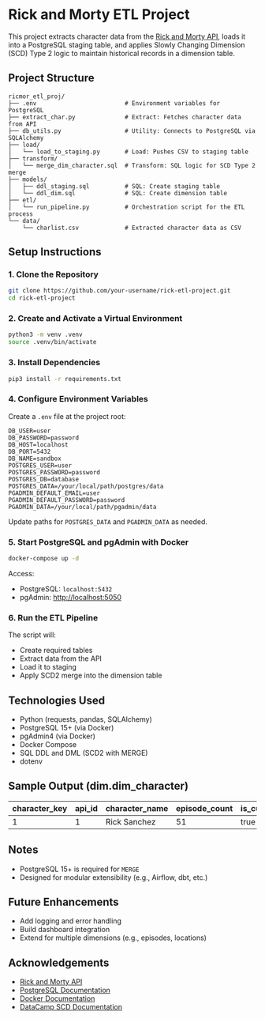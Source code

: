 # Rick and Morty ETL Project

This project extracts character data from the [Rick and Morty API](https://rickandmortyapi.com/), loads it into a PostgreSQL staging table, and applies Slowly Changing Dimension (SCD) Type 2 logic to maintain historical records in a dimension table.

## Project Structure

```
ricmor_etl_proj/
├── .env                         # Environment variables for PostgreSQL
├── extract_char.py              # Extract: Fetches character data from API
├── db_utils.py                  # Utility: Connects to PostgreSQL via SQLAlchemy
├── load/
│   └── load_to_staging.py       # Load: Pushes CSV to staging table
├── transform/
│   └── merge_dim_character.sql  # Transform: SQL logic for SCD Type 2 merge
├── models/
│   ├── ddl_staging.sql          # SQL: Create staging table
│   └── ddl_dim.sql              # SQL: Create dimension table
├── etl/
│   └── run_pipeline.py          # Orchestration script for the ETL process
└── data/
    └── charlist.csv             # Extracted character data as CSV
```

## Setup Instructions

### 1. Clone the Repository

```bash
git clone https://github.com/your-username/rick-etl-project.git
cd rick-etl-project
```

### 2. Create and Activate a Virtual Environment

```bash
python3 -m venv .venv
source .venv/bin/activate
```

### 3. Install Dependencies

```bash
pip3 install -r requirements.txt
```

### 4. Configure Environment Variables

Create a `.env` file at the project root:

```env
DB_USER=user
DB_PASSWORD=password
DB_HOST=localhost
DB_PORT=5432
DB_NAME=sandbox
POSTGRES_USER=user
POSTGRES_PASSWORD=password
POSTGRES_DB=database
POSTGRES_DATA=/your/local/path/postgres/data
PGADMIN_DEFAULT_EMAIL=user
PGADMIN_DEFAULT_PASSWORD=password
PGADMIN_DATA=/your/local/path/pgadmin/data
```

Update paths for `POSTGRES_DATA` and `PGADMIN_DATA` as needed.

### 5. Start PostgreSQL and pgAdmin with Docker

```bash
docker-compose up -d
```

Access:
- PostgreSQL: `localhost:5432`
- pgAdmin: [http://localhost:5050](http://localhost:5050)

### 6. Run the ETL Pipeline


The script will:
- Create required tables
- Extract data from the API
- Load it to staging
- Apply SCD2 merge into the dimension table

## Technologies Used

- Python (requests, pandas, SQLAlchemy)
- PostgreSQL 15+ (via Docker)
- pgAdmin4 (via Docker)
- Docker Compose
- SQL DDL and DML (SCD2 with MERGE)
- dotenv

## Sample Output (dim.dim_character)

| character_key | api_id | character_name | episode_count | is_current | effective_date | end_date |
|---------------|--------|----------------|----------------|------------|----------------|----------|
| 1             | 1      | Rick Sanchez   | 51             | true       | 2025-05-10     | NULL     |

## Notes

- PostgreSQL 15+ is required for `MERGE`
- Designed for modular extensibility (e.g., Airflow, dbt, etc.)

## Future Enhancements

- Add logging and error handling
- Build dashboard integration
- Extend for multiple dimensions (e.g., episodes, locations)

## Acknowledgements

- [Rick and Morty API](https://rickandmortyapi.com/)
- [PostgreSQL Documentation](https://www.postgresql.org/docs/)
- [Docker Documentation](https://docs.docker.com/)
- [DataCamp SCD Documentation](https://www.datacamp.com/tutorial/mastering-slowly-changing-dimensions-scd)
